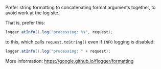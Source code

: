 Prefer string formatting to concatenating format arguments together, to avoid
work at the log site.

That is, prefer this:

```java
logger.atInfo().log("processing: %s", request);
```

to this, which calls `request.toString()` even if `INFO` logging is disabled:

```java
logger.atInfo().log("processing: " + request);
```

More information: https://google.github.io/flogger/formatting
